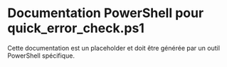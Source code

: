 # Documentation PowerShell pour quick_error_check.ps1

Cette documentation est un placeholder et doit être générée par un outil PowerShell spécifique.
